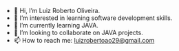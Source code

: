 - 👋 Hi, I’m Luiz Roberto Oliveira.
- 👀 I’m interested in learning software development skills.
- 🌱 I’m currently learning JAVA.
- 💞️ I’m looking to collaborate on JAVA projects.
- 📫 How to reach me: luizrobertoao29@gmail.com

<!---
luizrobertoao/luizrobertoao is a ✨ special ✨ repository because its `README.md` (this file) appears on your GitHub profile.
You can click the Preview link to take a look at your changes.
--->
